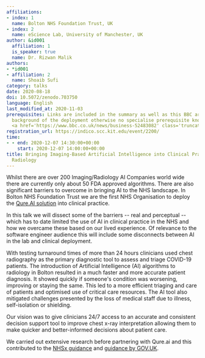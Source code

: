 ```yaml
---
affiliations:
- index: 1
  name: Bolton NHS Foundation Trust, UK
- index: 2
  name: eScience Lab, University of Manchester, UK
author: &id001
  affiliation: 1
  is_speaker: true
  name: Dr. Rizwan Malik
authors:
- *id001
- affiliation: 2
  name: Shoaib Sufi
category: talks
date: 2020-08-18
doi: 10.5072/zenodo.703750
language: English
last_modified_at: 2020-11-03
prerequisites: Links are included in the summary as well as this BBC article for the
  background of the deployment otherwise no specialise prerequisite knowledge is required
  <a href='https://www.bbc.co.uk/news/business-52483082' class='truncated'>https://www.bbc.co.uk/news/business-52483082</a>
registration_url: https://indico.scc.kit.edu/event/2200/
time:
- - end: 2020-12-07 14:30:00+00:00
    start: 2020-12-07 14:00:00+00:00
title: Bringing Imaging-Based Artificial Intelligence into Clinical Practice in NHS
  Radiology
---
```


Whilst there are over 200 Imaging/Radiology AI Companies world wide there are currently only about 50 FDA approved algorithms.
There are also significant barriers to overcome in bringing AI to the NHS landscape.
In Bolton NHS Foundation Trust we are the first NHS Organisation to deploy the [Qure.AI solution](https://qure.ai/qxr.html) into clinical practice.

In this talk we will dissect some of the barriers -- real and perceptual -- which has to date limited the use of AI in clinical practice in the NHS and how we overcame these based on our lived experience. Of relevance to the software engineer audience this will include some disconnects between AI in the lab and clinical deployment.

With testing turnaround times of more than 24 hours clinicians used chest radiography as the primary diagnostic tool to assess and triage COVID-19 patients. The introduction of Artificial Intelligence (AI) algorithms to radiology in Bolton resulted in a much faster and more accurate patient diagnosis. It showed quickly if someone's condition was worsening, improving or staying the same. This led to a more efficient triaging and care of patients and optimised use of critical care resources.  The AI tool also mitigated challenges presented by the loss of medical staff due to illness, self-isolation or shielding.

Our vision was to give clinicians 24/7 access to an accurate and consistent decision support tool to improve chest x-ray interpretation allowing them to make quicker and better-informed decisions about patient care.

We carried out extensive research before partnering with Qure.ai and this contributed to the [NHSx guidance](https://www.nhsx.nhs.uk/media/documents/NHSX_A_Buyers_Guide_to_AI_in_Health_and_Care.pdf) and [guidance by GOV.UK](https://www.gov.uk/guidance/assessing-if-artificial-intelligence-is-the-right-solution#assessing-if-ai-is-the-right-solution-for-your-users-needs).